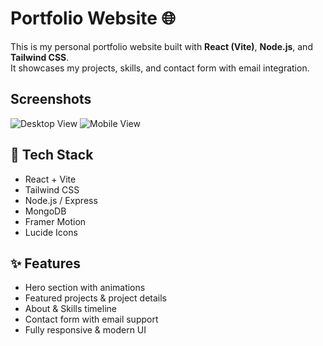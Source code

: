 # Portfolio Website 🌐

This is my personal portfolio website built with **React (Vite)**, **Node.js**, and **Tailwind CSS**.  
It showcases my projects, skills, and contact form with email integration.


## Screenshots
![Desktop View](image.png)
![Mobile View](image.png)


## 🚀 Tech Stack
- React + Vite
- Tailwind CSS
- Node.js / Express
- MongoDB
- Framer Motion
- Lucide Icons

## ✨ Features
- Hero section with animations
- Featured projects & project details
- About & Skills timeline
- Contact form with email support
- Fully responsive & modern UI

